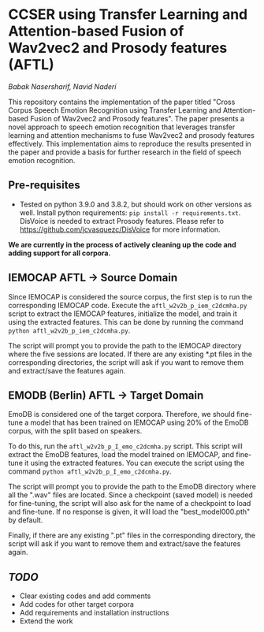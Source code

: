 # CCSER using Transfer Learning and Attention-based Fusion of Wav2vec2 and Prosody features (AFTL)
*Babak Nasersharif, Navid Naderi*

This repository contains the implementation of the paper titled "Cross Corpus Speech Emotion Recognition using Transfer Learning and Attention-based Fusion of Wav2vec2 and Prosody features". The paper presents a novel approach to speech emotion recognition that leverages transfer learning and attention mechanisms to fuse Wav2vec2 and prosody features effectively. This implementation aims to reproduce the results presented in the paper and provide a basis for further research in the field of speech emotion recognition.

## Pre-requisites
* Tested on python 3.9.0 and 3.8.2, but should work on other versions as well.
Install python requirements: `pip install -r requirements.txt`.
DisVoice is needed to extract Prosody features. Please refer to https://github.com/jcvasquezc/DisVoice for more information.

**We are currently in the process of actively cleaning up the code and adding support for all corpora.**

## IEMOCAP AFTL -> Source Domain
Since IEMOCAP is considered the source corpus, the first step is to run the corresponding IEMOCAP code. Execute the `aftl_w2v2b_p_iem_c2dcmha.py` script to extract the IEMOCAP features, initialize the model, and train it using the extracted features. This can be done by running the command `python aftl_w2v2b_p_iem_c2dcmha.py`.

The script will prompt you to provide the path to the IEMOCAP directory where the five sessions are located. If there are any existing *.pt files in the corresponding directories, the script will ask if you want to remove them and extract/save the features again.

## EMODB (Berlin) AFTL -> Target Domain
EmoDB is considered one of the target corpora. Therefore, we should fine-tune a model that has been trained on IEMOCAP using 20% of the EmoDB corpus, with the split based on speakers.

To do this, run the `aftl_w2v2b_p_I_emo_c2dcmha.py` script. This script will extract the EmoDB features, load the model trained on IEMOCAP, and fine-tune it using the extracted features. You can execute the script using the command `python aftl_w2v2b_p_I_emo_c2dcmha.py`.

The script will prompt you to provide the path to the EmoDB directory where all the ".wav" files are located. Since a checkpoint (saved model) is needed for fine-tuning, the script will also ask for the name of a checkpoint to load and fine-tune. If no response is given, it will load the "best_model000.pth" by default.

Finally, if there are any existing ".pt" files in the corresponding directory, the script will ask if you want to remove them and extract/save the features again.


## *TODO*
- Clear existing codes and add comments
- Add codes for other target corpora
- Add requirements and installation instructions
- Extend the work
